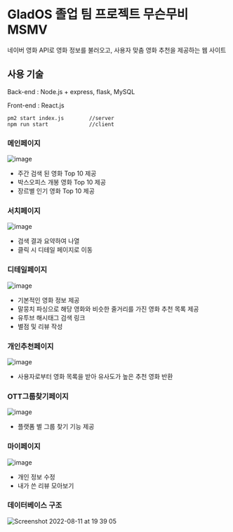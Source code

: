 # GladOS 졸업 팀 프로젝트 무슨무비 MSMV

네이버 영화 API로 영화 정보를 불러오고, 사용자 맞춤 영화 추천을 제공하는 웹 사이트





## 사용 기술
Back-end : Node.js + express, flask, MySQL

Front-end : React.js

```
pm2 start index.js        //server
npm run start             //client
```



### 메인페이지
![image](https://user-images.githubusercontent.com/51879052/184116437-81cc5d33-8367-47ba-8380-43f948fbca4c.png)
* 주간 검색 된 영화 Top 10 제공
* 박스오피스 개봉 영화 Top 10 제공
* 장르별 인기 영화 Top 10 제공

### 서치페이지
![image](https://user-images.githubusercontent.com/51879052/184116703-67dbbf03-b3b4-4022-b1c0-0a9aad82a2fd.png)
* 검색 결과 요약하여 나열
* 클릭 시 디테일 페이지로 이동

### 디테일페이지
![image](https://user-images.githubusercontent.com/51879052/184116918-c814bb8e-48f9-4c74-9936-ffbf2283cd79.png)
* 기본적인 영화 정보 제공
* 말뭉치 파싱으로 해당 영화와 비슷한 줄거리를 가진 영화 추천 목록 제공
* 유투브 해시태그 검색 링크
* 별점 및 리뷰 작성

### 개인추천페이지
![image](https://user-images.githubusercontent.com/51879052/184117099-b963fc70-c061-46ce-b2a7-2f540df090c4.png)
* 사용자로부터 영화 목록을 받아 유사도가 높은 추천 영화 반환

### OTT그룹찾기페이지
![image](https://user-images.githubusercontent.com/51879052/184117265-3ad2c84e-97aa-41fa-85a0-a34bbf322418.png)
* 플랫폼 별 그룹 찾기 기능 제공

### 마이페이지
![image](https://user-images.githubusercontent.com/51879052/184117374-c429bd74-5c3a-4d3c-b2ac-01fd83a698a2.png)
* 개인 정보 수정
* 내가 쓴 리뷰 모아보기



### 데이터베이스 구조
![Screenshot 2022-08-11 at 19 39 05](https://user-images.githubusercontent.com/51879052/184116208-c10f9d72-a78e-4fd2-aa8f-9a3800c22459.JPG)
